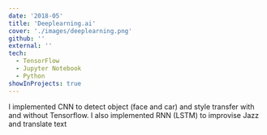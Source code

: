 ```yaml
---
date: '2018-05'
title: 'Deeplearning.ai'
cover: './images/deeplearning.png'
github: ''
external: ''
tech:
  - TensorFlow
  - Jupyter Notebook
  - Python
showInProjects: true
---
```


I implemented CNN to detect object (face and car) and style transfer with and without Tensorflow. I also implemented RNN (LSTM) to improvise Jazz and translate text
